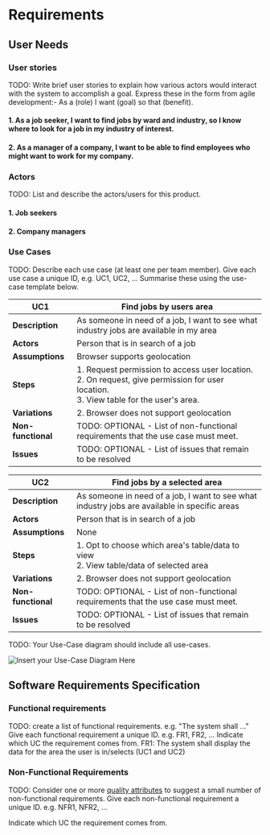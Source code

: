 # Requirements

## User Needs

### User stories
TODO: Write brief user stories to explain how various actors would interact with the system to accomplish a goal.
    Express these in the form from agile development:- As a (role) I want (goal) so that (benefit).
#### 1. As a job seeker, I want to find jobs by ward and industry, so I know where to look for a job in my industry of interest.
#### 2. As a manager of a company, I want to be able to find employees who might want to work for my company.


### Actors
TODO: List and describe the actors/users for this product.
#### 1. Job seekers
#### 2. Company managers

### Use Cases
TODO: Describe each use case (at least one per team member).
    Give each use case a unique ID, e.g. UC1, UC2, ...
    Summarise these using the use-case template below.

| UC1 | Find jobs by users area | 
| -------------------------------------- | ------------------- |
| **Description** | As someone in need of a job, I want to see what industry jobs are available in my area |
| **Actors** | Person that is in search of a job |
| **Assumptions** | Browser supports geolocation</td></tr>
| **Steps** | 1. Request permission to access user location.<br>2. On request, give permission for user location.<br>3. View table for the user's area.|
| **Variations** | 2. Browser does not support geolocation |
| **Non-functional** | TODO: OPTIONAL - List of non-functional requirements that the use case must meet. |
| **Issues** | TODO: OPTIONAL - List of issues that remain to be resolved |

| UC2 | Find jobs by a selected area | 
| -------------------------------------- | ------------------- |
| **Description** | As someone in need of a job, I want to see what industry jobs are available in specific areas |
| **Actors** | Person that is in search of a job |
| **Assumptions** | None</td></tr>
| **Steps** | 1. Opt to choose which area's table/data to view<br>2. View table/data of selected area|
| **Variations** | 2. Browser does not support geolocation |
| **Non-functional** | TODO: OPTIONAL - List of non-functional requirements that the use case must meet. |
| **Issues** | TODO: OPTIONAL - List of issues that remain to be resolved |



TODO: Your Use-Case diagram should include all use-cases.

![Insert your Use-Case Diagram Here](images/use-case.png)

## Software Requirements Specification
### Functional requirements
TODO: create a list of functional requirements. 
    e.g. "The system shall ..."
    Give each functional requirement a unique ID. e.g. FR1, FR2, ...
    Indicate which UC the requirement comes from.
FR1: The system shall display the data for the area the user is in/selects (UC1 and UC2)


### Non-Functional Requirements
TODO: Consider one or more [quality attributes](https://en.wikipedia.org/wiki/ISO/IEC_9126) to suggest a small number of non-functional requirements.
Give each non-functional requirement a unique ID. e.g. NFR1, NFR2, ...

Indicate which UC the requirement comes from.

